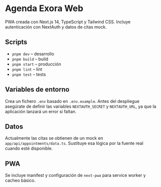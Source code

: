 # Agenda Exora Web

PWA creada con Next.js 14, TypeScript y Tailwind CSS. Incluye autenticación con NextAuth y datos de citas mock.

## Scripts
- `pnpm dev` – desarrollo
- `pnpm build` – build
- `pnpm start` – producción
- `pnpm lint` – lint
- `pnpm test` – tests

## Variables de entorno
Crea un fichero `.env` basado en `.env.example`.
Antes del despliegue asegúrate de definir las variables `NEXTAUTH_SECRET` y `NEXTAUTH_URL`,
ya que la aplicación lanzará un error si faltan.

## Datos
Actualmente las citas se obtienen de un mock en `app/api/appointments/data.ts`. Sustituye esa lógica por la fuente real cuando esté disponible.

## PWA
Se incluye manifest y configuración de `next-pwa` para service worker y cacheo básico.
